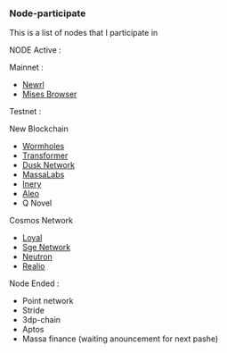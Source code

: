 ### Node-participate
This is a list of nodes that I participate in

NODE Active :

Mainnet :
* [Newrl](https://www.newrlscan.io/node-map)
* [Mises Browser](https://portal.mises.site/validator/misesvaloper1vd5x6hkk0uvfxevrr0xrsxkvzn03cvpl0tumjt)

Testnet :

New Blockchain

* [Wormholes](https://www.wormholesscan.com/#/AccountDetail/0xCAaa11f08d315F14d7b593535F9727dc2526cA7c)
* [Transformer](https://explorer.tfsc.io/#/m/VerifierDetail?Address=1NjgWZCzaz22kKj6NLerYhotv5BUsS3mkZ&Validators=whalealertid&Staked=5000&Delegated=5000&StakingTotal=10000&Active=1&Online=Online)
* [Dusk Network](https://explorer.dusk.network/)
* [MassaLabs](https://massa.net/testnet/A1aZaWZhkrV55i2976i9VJ3VpMf6iABE4RyWjJ53q1jG4eLucTY)
* [Inery](https://explorer.inery.io/master-nodes/account_info/?name=dwentzart)
* [Aleo](https://www.aleo123.io/address/aleo1fdewm8xk55044wvks8w3x43x905pq6jwueecs6fvv9725c3avsxqy3ptur)
* Q Novel

Cosmos Network
* [Loyal](https://exp.nodeist.net/t-loyal/staking/loyalvaloper1v7uekypfe7ezl363z2ydh0hrdqcxtmvmu2r9qw)
* [Sge Network](https://exp.nodeist.net/t-sge/staking/sgevaloper1aa4k72eupwy4v8hn3kqk82gt43s2z86rru242f)
* [Neutron](https://neutron.explorers.guru/validator/neutronvaloper1xuw3vsn86rhdvq564qjs8mn8d0p7mmdn0a4klh)
* [Realio](https://explorer.stavr.tech/realio/staking/realiovaloper1yf0n6k74km9ztqktg6fwshvvg90k2e9wrlauh8)

Node Ended :
* Point network
* Stride
* 3dp-chain
* Aptos
* Massa finance (waiting anouncement for next pashe)

